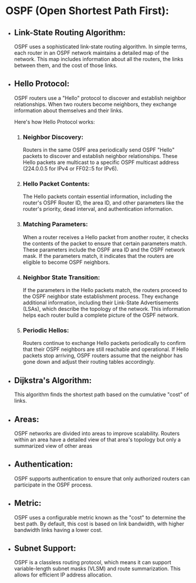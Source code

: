 # OSPF (Open Shortest Path First):

- ## Link-State Routing Algorithm:

  OSPF uses a sophisticated link-state routing algorithm. In simple terms, each router in an OSPF network maintains a detailed map of the network. This map includes information about all the routers, the links between them, and the cost of those links.

- ## Hello Protocol:

  OSPF routers use a "Hello" protocol to discover and establish neighbor relationships. When two routers become neighbors, they exchange information about themselves and their links.

  Here's how Hello Protocol works:

  1. ### Neighbor Discovery:

     Routers in the same OSPF area periodically send OSPF "Hello" packets to discover and establish neighbor relationships. These Hello packets are multicast to a specific OSPF multicast address (224.0.0.5 for IPv4 or FF02::5 for IPv6).

  2. ### Hello Packet Contents:

     The Hello packets contain essential information, including the router's OSPF Router ID, the area ID, and other parameters like the router's priority, dead interval, and authentication information.

  3. ### Matching Parameters:

     When a router receives a Hello packet from another router, it checks the contents of the packet to ensure that certain parameters match. These parameters include the OSPF area ID and the OSPF network mask. If the parameters match, it indicates that the routers are eligible to become OSPF neighbors.

  4. ### Neighbor State Transition:

     If the parameters in the Hello packets match, the routers proceed to the OSPF neighbor state establishment process. They exchange additional information, including their Link-State Advertisements (LSAs), which describe the topology of the network. This information helps each router build a complete picture of the OSPF network.

  5. ### Periodic Hellos:
     Routers continue to exchange Hello packets periodically to confirm that their OSPF neighbors are still reachable and operational. If Hello packets stop arriving, OSPF routers assume that the neighbor has gone down and adjust their routing tables accordingly.

- ## Dijkstra's Algorithm:

  This algorithm finds the shortest path based on the cumulative "cost" of links.

- ## Areas:

  OSPF networks are divided into areas to improve scalability. Routers within an area have a detailed view of that area's topology but only a summarized view of other areas

- ## Authentication:

  OSPF supports authentication to ensure that only authorized routers can participate in the OSPF process.

- ## Metric:

  OSPF uses a configurable metric known as the "cost" to determine the best path. By default, this cost is based on link bandwidth, with higher bandwidth links having a lower cost.

- ## Subnet Support:
  OSPF is a classless routing protocol, which means it can support variable-length subnet masks (VLSM) and route summarization. This allows for efficient IP address allocation.
